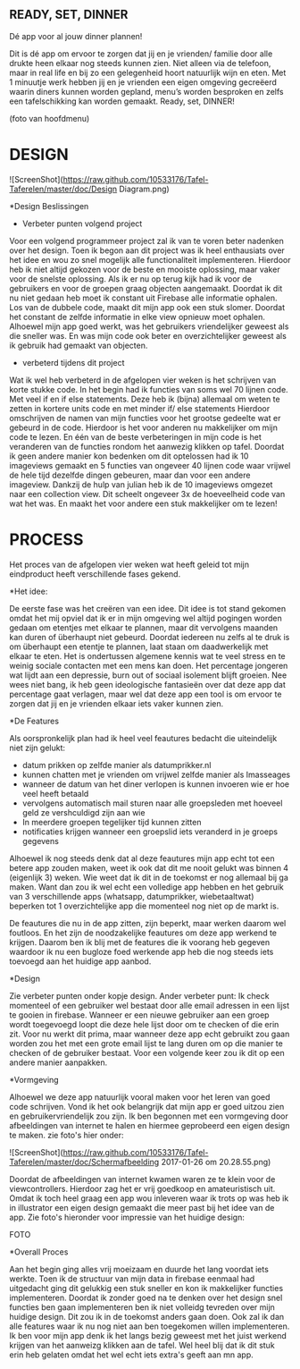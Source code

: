 ## READY, SET, DINNER
Dé app voor al jouw dinner plannen! 

Dit is dé app om ervoor te zorgen dat jij en je vrienden/ familie door alle drukte heen elkaar nog steeds kunnen zien. 
Niet alleen via de telefoon, maar in real life en bij zo een gelegenheid hoort natuurlijk wijn en eten. 
Met 1 minuutje werk hebben jij en je vrienden een eigen omgeving gecreëerd waarin diners kunnen worden gepland, 
menu’s worden besproken en zelfs een tafelschikking kan worden gemaakt. 
Ready, set, DINNER! 

(foto van hoofdmenu) 

# DESIGN


![ScreenShot](https://raw.github.com/10533176/Tafel-Taferelen/master/doc/Design Diagram.png)


*Design Beslissingen 

* Verbeter punten volgend project

Voor een volgend programmeer project zal ik van te voren beter nadenken over het design. 
Toen ik begon aan dit project was ik heel enthausiats over het idee en wou zo snel mogelijk alle functionaliteit implementeren. 
Hierdoor heb ik niet altijd gekozen voor de beste en mooiste oplossing, maar vaker voor de snelste oplossing. 
Als ik er nu op terug kijk had ik voor de gebruikers en voor de groepen graag objecten aangemaakt. 
Doordat ik dit nu niet gedaan heb moet ik constant uit Firebase alle informatie ophalen. Los van de dubbele code, 
maakt dit mijn app ook een stuk slomer. Doordat het constant de zelfde informatie in elke view opnieuw moet ophalen. 
Alhoewel mijn app goed werkt, was het gebruikers vriendelijker geweest als die sneller was. En was mijn code ook beter en 
overzichtelijker geweest als ik gebruik had gemaakt van objecten. 


* verbeterd tijdens dit project 

Wat ik wel heb verbeterd in de afgelopen vier weken is het schrijven van korte stukke code. In het begin had ik functies van soms wel 70 
lijnen code. Met veel if en if else statements. Deze heb ik (bijna) allemaal om weten te zetten in kortere units code en met minder if/ else statements 
Hierdoor omschrijven de namen van mijn functies voor het grootse gedeelte wat er gebeurd in de code. Hierdoor is het voor anderen nu 
makkelijker om mijn code te lezen. 
En één van de beste verbeteringen in mijn code is het veranderen van de functies rondom het aanwezig klikken op tafel. Doordat ik geen 
andere manier kon bedenken om dit optelossen had ik 10 imageviews gemaakt en 5 functies van ongeveer 40 lijnen code waar vrijwel de hele 
tijd dezelfde dingen gebeuren, maar dan voor een andere imageview. Dankzij de hulp van julian heb ik de 10 imageviews omgezet naar een collection view. Dit scheelt ongeveer 3x de hoeveelheid code van wat het was. En maakt het voor andere een stuk makkelijker om te lezen! 

 
# PROCESS
Het proces van de afgelopen vier weken wat heeft geleid tot mijn eindproduct heeft verschillende fases gekend. 

*Het idee: 

De eerste fase was het creëren van een idee. Dit idee is tot stand gekomen omdat het mij opviel dat ik er in mijn omgeving wel altijd pogingen worden gedaan om etentjes met elkaar te plannen, 
maar dit vervolgens maanden kan duren of überhaupt niet gebeurd. Doordat iedereen nu zelfs al te druk is om überhaupt een etentje te plannen, laat staan om daadwerkelijk met elkaar te eten. 
Het is ondertussen algemene kennis wat te veel stress en te weinig sociale contacten met een mens kan doen. Het percentage jongeren wat lijdt aan een depressie, burn out of sociaal isolement blijft groeien. 
Nee wees niet bang, ik heb geen ideologische fantasieën over dat deze app dat percentage gaat verlagen, maar wel dat deze app een tool is om ervoor te zorgen dat jij en je vrienden elkaar iets vaker kunnen zien. 

*De Features 

Als oorspronkelijk plan had ik heel veel feautures bedacht die uiteindelijk niet zijn gelukt: 

* datum prikken op zelfde manier als datumprikker.nl
* kunnen chatten met je vrienden om vrijwel zelfde manier als Imasseages 
* wanneer de datum van het diner verlopen is kunnen invoeren wie er hoe veel heeft betaald 
* vervolgens automatisch mail sturen naar alle groepsleden met hoeveel geld ze vershculdigd zijn aan wie 
* In meerdere groepen tegelijker tijd kunnen zitten 
* notificaties krijgen wanneer een groepslid iets veranderd in je groeps gegevens 

Alhoewel ik nog steeds denk dat al deze feautures mijn app echt tot een betere app zouden maken, weet ik ook dat dit me nooit gelukt was binnen 4 (eigenlijk 3) weken. Wie weet dat ik dit in de toekomst er nog allemaal bij ga maken. Want dan zou ik wel echt een volledige app hebben en het gebruik van 3 verschillende apps (whatsapp, datumprikker, wiebetaaltwat) beperken tot 1 overzichtelijke app die momenteel nog niet op de markt is. 

De feautures die nu in de app zitten, zijn beperkt, maar werken daarom wel foutloos. En het zijn de noodzakelijke feautures om deze app werkend te krijgen. Daarom ben ik blij met de features die ik voorang heb gegeven waardoor ik nu een bugloze foed werkende app heb die nog steeds iets toevoegd aan het huidige app aanbod. 

*Design 

Zie verbeter punten onder kopje design. 
Ander verbeter punt: 
Ik check momenteel of een gebruiker wel bestaat door alle email adressen in een lijst te gooien in firebase. 
Wanneer er een nieuwe gebruiker aan een groep wordt toegevoegd loopt die deze hele lijst door om te checken of die erin zit. 
Voor nu werkt dit prima, maar wanneer deze app echt gebruikt zou gaan worden zou het met een grote email lijst te lang duren om op die manier te checken of de gebruiker bestaat. Voor een volgende keer zou ik dit op een andere manier aanpakken. 

*Vormgeving 

Alhoewel we deze app natuurlijk vooral maken voor het leren van goed code schrijven. Vond ik het ook belangrijk dat mijn app er goed uitzou zien en gebruikervriendelijk zou zijn. 
Ik ben begonnen met een vormgeving door afbeeldingen van internet te halen en hiermee geprobeerd een eigen design te maken. 
zie foto's hier onder: 

![ScreenShot](https://raw.github.com/10533176/Tafel-Taferelen/master/doc/Schermafbeelding 2017-01-26 om 20.28.55.png)

Doordat de afbeeldingen van internet kwamen waren ze te klein voor de viewcontrollers. Hierdoor zag het er vrij goedkoop en amateuristisch uit. Omdat ik toch heel graag een app wou inleveren waar ik trots op was heb ik in illustrator een eigen design gemaakt die meer past bij het idee van de app. 
Zie foto's hieronder voor impressie van het huidige design: 

FOTO

*Overall Proces 

Aan het begin ging alles vrij moeizaam en duurde het lang voordat iets werkte. Toen ik de structuur van mijn data in firebase eenmaal had uitgedacht ging dit gelukkig een stuk sneller en kon ik makkelijker functies implementeren. Doordat ik zonder goed na te denken over het design snel functies ben gaan implementeren ben ik niet volleidg tevreden over mijn huidige design. Dit zou ik in de toekomst anders gaan doen. Ook zal ik dan alle features waar ik nu nog niet aan ben toegekomen willen implementeren. 
Ik ben voor mijn app denk ik het langs bezig geweest met het juist werkend krijgen van het aanweizg klikken aan de tafel. Wel heel blij dat ik dit stuk erin heb gelaten omdat het wel echt iets extra's geeft aan mn app. 






